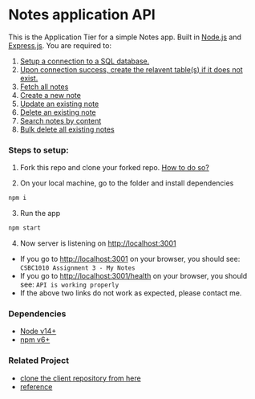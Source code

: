# Notes application API

This is the Application Tier for a simple Notes app. Built in [Node.js](https://nodejs.org/en/) and [Express.js](https://expressjs.com/). You are required to:
1. [Setup a connection to a SQL database.](https://github.com/sravanthi-reddy/notes-app-api/blob/master/src/config/appConfig.js#L10-L18)
2. [Upon connection success, create the relavent table(s) if it does not exist.](https://github.com/sravanthi-reddy/notes-app-api/blob/master/src/config/appConfig.js#L19-L25)
3. [Fetch all notes](https://github.com/sravanthi-reddy/notes-app-api/blob/master/src/controller/note.controller.js#L7-L24)
4. [Create a new note](https://github.com/sravanthi-reddy/notes-app-api/blob/master/src/controller/note.controller.js#L28-L44)
5. [Update an existing note](https://github.com/sravanthi-reddy/notes-app-api/blob/master/src/controller/note.controller.js#L74-L105)
6. [Delete an existing note](https://github.com/sravanthi-reddy/notes-app-api/blob/master/src/controller/note.controller.js#L108-L127)
7. [Search notes by content](https://github.com/sravanthi-reddy/notes-app-api/blob/master/src/controller/note.controller.js#L47-L72)
8. [Bulk delete all existing notes](https://github.com/sravanthi-reddy/notes-app-api/blob/master/src/controller/note.controller.js#L130-L145)


### Steps to setup:

1. Fork this repo and clone your forked repo. [How to do so?](https://docs.github.com/en/get-started/quickstart/fork-a-repo)


2. On your local machine, go to the folder and install dependencies
```bash
npm i

```

3. Run the app
```bash
npm start

```

4. Now server is listening on [http://localhost:3001](http://localhost:3001)
- If you go to [http://localhost:3001](http://localhost:3001) on your browser, you should see: `CSBC1010 Assignment 3 - My Notes`
- If you go to [http://localhost:3001/health](http://localhost:3001/health) on your browser, you should see: `API is working properly`
- If the above two links do not work as expected, please contact me.


### Dependencies 
- [Node v14+](https://nodejs.org/en/)
- [npm v6+](https://www.npmjs.com/)

### Related Project
- [clone the client repository from here](https://github.com/sravanthi-reddy/notes-app-react)
- [reference](https://github.com/vivienfan/csbc1010-notes-app-api)
